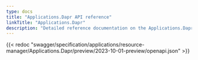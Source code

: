 ```yaml
---
type: docs
title: "Applications.Dapr API reference"
linkTitle: "Applications.Dapr"
description: "Detailed reference documentation on the Applications.Dapr API"
---
```


{{< redoc "swagger/specification/applications/resource-manager/Applications.Dapr/preview/2023-10-01-preview/openapi.json" >}}
